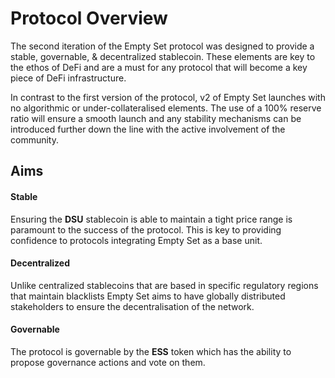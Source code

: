 # Protocol Overview

The second iteration of the Empty Set protocol was designed to provide a stable, governable, & decentralized stablecoin. These elements are key to the ethos of DeFi and are a must for any protocol that will become a key piece of DeFi infrastructure.

In contrast to the first version of the protocol, v2 of Empty Set launches with no algorithmic or under-collateralised elements. The use of a 100% reserve ratio will ensure a smooth launch and any stability mechanisms can be introduced further down the line with the active involvement of the community.

## Aims

#### Stable

Ensuring the **DSU** stablecoin is able to maintain a tight price range is paramount to the success of the protocol. This is key to providing confidence to protocols integrating Empty Set as a base unit.

#### Decentralized

Unlike centralized stablecoins that are based in specific regulatory regions that maintain blacklists Empty Set aims to have globally distributed stakeholders to ensure the decentralisation of the network.

#### Governable

The protocol is governable by the **ESS** token which has the ability to propose governance actions and vote on them.
